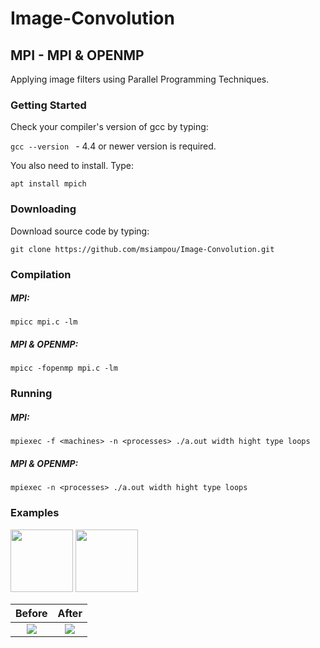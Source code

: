 # Image-Convolution

## ΜPI - MPI & OPENMP

Applying image filters using Parallel Programming Techniques.

### Getting Started

Check your compiler's version of gcc by typing:

```gcc --version ```  - 4.4 or newer version is required.


You also need to install. Type: 

```apt install mpich```

### Downloading

Download source code by typing:

``` git clone https://github.com/msiampou/Image-Convolution.git ```

### Compilation

##### MPI: 
``` mpicc mpi.c -lm ```

##### MPI & OPENMP: 
``` mpicc -fopenmp mpi.c -lm ```

### Running

##### MPI: 
``` mpiexec -f <machines> -n <processes> ./a.out width hight type loops ```

##### MPI & OPENMP: 
``` mpiexec -n <processes> ./a.out width hight type loops ``` 

### Εxamples

<p float="left">
  <img src="https://github.com/msiampou/Image-Convolution/blob/master/img/waterfall_grey_1920_2520.raw" width="100" />
  <img src="https://github.com/msiampou/Image-Convolution/blob/master/img/blur_wgrey.png" width="100" /> 
</p>

   Before                  |          After
:-------------------------:|:-------------------------:
![](https://github.com/msiampou/Image-Convolution/blob/master/img/waterfall_grey_1920_2520.raw)  |  ![](https://github.com/msiampou/Image-Convolution/blob/master/img/blur_wgrey.png)
